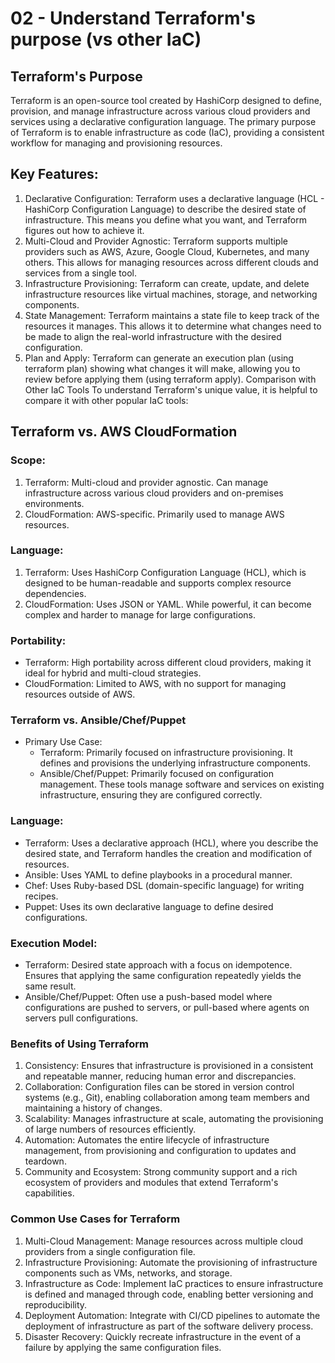 # 02 - Understand Terraform's purpose (vs other IaC)

## Terraform's Purpose
Terraform is an open-source tool created by HashiCorp designed to define, provision, and manage infrastructure across various cloud providers and services using a declarative configuration language. The primary purpose of Terraform is to enable infrastructure as code (IaC), providing a consistent workflow for managing and provisioning resources.

## Key Features:
1. Declarative Configuration: Terraform uses a declarative language (HCL - HashiCorp Configuration Language) to describe the desired state of infrastructure. This means you define what you want, and Terraform figures out how to achieve it.
2. Multi-Cloud and Provider Agnostic: Terraform supports multiple providers such as AWS, Azure, Google Cloud, Kubernetes, and many others. This allows for managing resources across different clouds and services from a single tool.
3. Infrastructure Provisioning: Terraform can create, update, and delete infrastructure resources like virtual machines, storage, and networking components.
4. State Management: Terraform maintains a state file to keep track of the resources it manages. This allows it to determine what changes need to be made to align the real-world infrastructure with the desired configuration.
5. Plan and Apply: Terraform can generate an execution plan (using terraform plan) showing what changes it will make, allowing you to review before applying them (using terraform apply).
Comparison with Other IaC Tools
To understand Terraform's unique value, it is helpful to compare it with other popular IaC tools:

## Terraform vs. AWS CloudFormation
### Scope:
1. Terraform: Multi-cloud and provider agnostic. Can manage infrastructure across various cloud providers and on-premises environments.
2. CloudFormation: AWS-specific. Primarily used to manage AWS resources.
### Language:
1. Terraform: Uses HashiCorp Configuration Language (HCL), which is designed to be human-readable and supports complex resource dependencies.
2. CloudFormation: Uses JSON or YAML. While powerful, it can become complex and harder to manage for large configurations.
### Portability:
- Terraform: High portability across different cloud providers, making it ideal for hybrid and multi-cloud strategies.
- CloudFormation: Limited to AWS, with no support for managing resources outside of AWS.
### Terraform vs. Ansible/Chef/Puppet
- Primary Use Case:
    - Terraform: Primarily focused on infrastructure provisioning. It defines and provisions the underlying infrastructure components.
    - Ansible/Chef/Puppet: Primarily focused on configuration management. These tools manage software and services on existing infrastructure, ensuring they are configured correctly.
### Language:
- Terraform: Uses a declarative approach (HCL), where you describe the desired state, and Terraform handles the creation and modification of resources.
- Ansible: Uses YAML to define playbooks in a procedural manner.
- Chef: Uses Ruby-based DSL (domain-specific language) for writing recipes.
- Puppet: Uses its own declarative language to define desired configurations.
### Execution Model:
- Terraform: Desired state approach with a focus on idempotence. Ensures that applying the same configuration repeatedly yields the same result.
- Ansible/Chef/Puppet: Often use a push-based model where configurations are pushed to servers, or pull-based where agents on servers pull configurations.
### Benefits of Using Terraform
1. Consistency: Ensures that infrastructure is provisioned in a consistent and repeatable manner, reducing human error and discrepancies.
2. Collaboration: Configuration files can be stored in version control systems (e.g., Git), enabling collaboration among team members and maintaining a history of changes.
3. Scalability: Manages infrastructure at scale, automating the provisioning of large numbers of resources efficiently.
4. Automation: Automates the entire lifecycle of infrastructure management, from provisioning and configuration to updates and teardown.
5. Community and Ecosystem: Strong community support and a rich ecosystem of providers and modules that extend Terraform's capabilities.
### Common Use Cases for Terraform
1. Multi-Cloud Management: Manage resources across multiple cloud providers from a single configuration file.
2. Infrastructure Provisioning: Automate the provisioning of infrastructure components such as VMs, networks, and storage.
3. Infrastructure as Code: Implement IaC practices to ensure infrastructure is defined and managed through code, enabling better versioning and reproducibility.
4. Deployment Automation: Integrate with CI/CD pipelines to automate the deployment of infrastructure as part of the software delivery process.
5. Disaster Recovery: Quickly recreate infrastructure in the event of a failure by applying the same configuration files.
